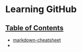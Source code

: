 # Learning GitHub

## <ins>Table of Contents</ins> 
- [markdown-cheatsheet](.\.learning\.github\markdown-cheatsheet.md)
- 
